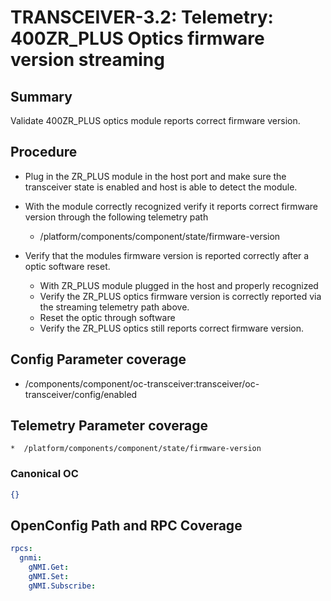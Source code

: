 # TRANSCEIVER-3.2: Telemetry: 400ZR_PLUS Optics firmware version streaming

## Summary

Validate 400ZR_PLUS optics module reports correct firmware version.

## Procedure

*   Plug in the ZR_PLUS module in the host port and make sure the transceiver 
    state is enabled and host is able to detect the module.
*   With the module correctly recognized verify it reports correct firmware
    version through the following telemetry path
    *   /platform/components/component/state/firmware-version

*   Verify that the modules firmware version is reported correctly after a
    optic software reset.

    *   With ZR_PLUS module plugged in the host and properly recognized 
    *   Verify the ZR_PLUS optics firmware version is correctly reported via the 
        streaming telemetry path above.
    *   Reset the optic through software
    *   Verify the ZR_PLUS optics still reports correct firmware version. 

## Config Parameter coverage

*   /components/component/oc-transceiver:transceiver/oc-transceiver/config/enabled

## Telemetry Parameter coverage

    *  /platform/components/component/state/firmware-version

### Canonical OC
```json
{}
```

## OpenConfig Path and RPC Coverage
```yaml
rpcs:
  gnmi:
    gNMI.Get:
    gNMI.Set:
    gNMI.Subscribe:
```
